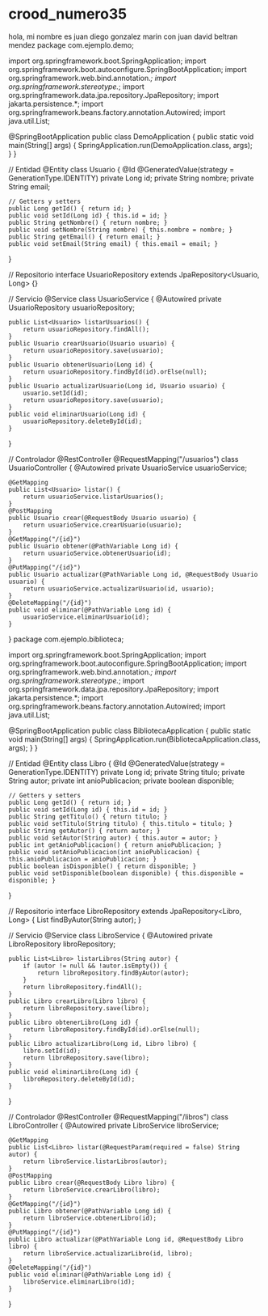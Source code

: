 # crood_numero35
hola, mi nombre es juan diego gonzalez marin con juan david beltran mendez
package com.ejemplo.demo;

import org.springframework.boot.SpringApplication;
import org.springframework.boot.autoconfigure.SpringBootApplication;
import org.springframework.web.bind.annotation.*;
import org.springframework.stereotype.*;
import org.springframework.data.jpa.repository.JpaRepository;
import jakarta.persistence.*;
import org.springframework.beans.factory.annotation.Autowired;
import java.util.List;

@SpringBootApplication
public class DemoApplication {
public static void main(String[] args) {
SpringApplication.run(DemoApplication.class, args);  
}
}

// Entidad
@Entity
class Usuario {
@Id
@GeneratedValue(strategy = GenerationType.IDENTITY)
private Long id;
private String nombre;
private String email;

    // Getters y setters
    public Long getId() { return id; }
    public void setId(Long id) { this.id = id; }
    public String getNombre() { return nombre; }
    public void setNombre(String nombre) { this.nombre = nombre; }
    public String getEmail() { return email; }
    public void setEmail(String email) { this.email = email; }
}

// Repositorio
interface UsuarioRepository extends JpaRepository<Usuario, Long> {}

// Servicio
@Service
class UsuarioService {
@Autowired
private UsuarioRepository usuarioRepository;

    public List<Usuario> listarUsuarios() {
        return usuarioRepository.findAll();
    }
    public Usuario crearUsuario(Usuario usuario) {
        return usuarioRepository.save(usuario);
    }
    public Usuario obtenerUsuario(Long id) {
        return usuarioRepository.findById(id).orElse(null);
    }
    public Usuario actualizarUsuario(Long id, Usuario usuario) {
        usuario.setId(id);
        return usuarioRepository.save(usuario);
    }
    public void eliminarUsuario(Long id) {
        usuarioRepository.deleteById(id);
    }
}

// Controlador
@RestController
@RequestMapping("/usuarios")
class UsuarioController {
@Autowired
private UsuarioService usuarioService;

    @GetMapping
    public List<Usuario> listar() {
        return usuarioService.listarUsuarios();
    }
    @PostMapping
    public Usuario crear(@RequestBody Usuario usuario) {
        return usuarioService.crearUsuario(usuario);
    }
    @GetMapping("/{id}")
    public Usuario obtener(@PathVariable Long id) {
        return usuarioService.obtenerUsuario(id);
    }
    @PutMapping("/{id}")
    public Usuario actualizar(@PathVariable Long id, @RequestBody Usuario usuario) {
        return usuarioService.actualizarUsuario(id, usuario);
    }
    @DeleteMapping("/{id}")
    public void eliminar(@PathVariable Long id) {
        usuarioService.eliminarUsuario(id);
    }
}
package com.ejemplo.biblioteca;

import org.springframework.boot.SpringApplication;
import org.springframework.boot.autoconfigure.SpringBootApplication;
import org.springframework.web.bind.annotation.*;
import org.springframework.stereotype.*;
import org.springframework.data.jpa.repository.JpaRepository;
import jakarta.persistence.*;
import org.springframework.beans.factory.annotation.Autowired;
import java.util.List;

@SpringBootApplication
public class BibliotecaApplication {
public static void main(String[] args) {
SpringApplication.run(BibliotecaApplication.class, args);
}
}

// Entidad
@Entity
class Libro {
@Id
@GeneratedValue(strategy = GenerationType.IDENTITY)
private Long id;
private String titulo;
private String autor;
private int anioPublicacion;
private boolean disponible;

    // Getters y setters
    public Long getId() { return id; }
    public void setId(Long id) { this.id = id; }
    public String getTitulo() { return titulo; }
    public void setTitulo(String titulo) { this.titulo = titulo; }
    public String getAutor() { return autor; }
    public void setAutor(String autor) { this.autor = autor; }
    public int getAnioPublicacion() { return anioPublicacion; }
    public void setAnioPublicacion(int anioPublicacion) { this.anioPublicacion = anioPublicacion; }
    public boolean isDisponible() { return disponible; }
    public void setDisponible(boolean disponible) { this.disponible = disponible; }
}

// Repositorio
interface LibroRepository extends JpaRepository<Libro, Long> {
List<Libro> findByAutor(String autor);
}

// Servicio
@Service
class LibroService {
@Autowired
private LibroRepository libroRepository;

    public List<Libro> listarLibros(String autor) {
        if (autor != null && !autor.isEmpty()) {
            return libroRepository.findByAutor(autor);
        }
        return libroRepository.findAll();
    }
    public Libro crearLibro(Libro libro) {
        return libroRepository.save(libro);
    }
    public Libro obtenerLibro(Long id) {
        return libroRepository.findById(id).orElse(null);
    }
    public Libro actualizarLibro(Long id, Libro libro) {
        libro.setId(id);
        return libroRepository.save(libro);
    }
    public void eliminarLibro(Long id) {
        libroRepository.deleteById(id);
    }
}

// Controlador
@RestController
@RequestMapping("/libros")
class LibroController {
@Autowired
private LibroService libroService;

    @GetMapping
    public List<Libro> listar(@RequestParam(required = false) String autor) {
        return libroService.listarLibros(autor);
    }
    @PostMapping
    public Libro crear(@RequestBody Libro libro) {
        return libroService.crearLibro(libro);
    }
    @GetMapping("/{id}")
    public Libro obtener(@PathVariable Long id) {
        return libroService.obtenerLibro(id);
    }
    @PutMapping("/{id}")
    public Libro actualizar(@PathVariable Long id, @RequestBody Libro libro) {
        return libroService.actualizarLibro(id, libro);
    }
    @DeleteMapping("/{id}")
    public void eliminar(@PathVariable Long id) {
        libroService.eliminarLibro(id);
    }
}
